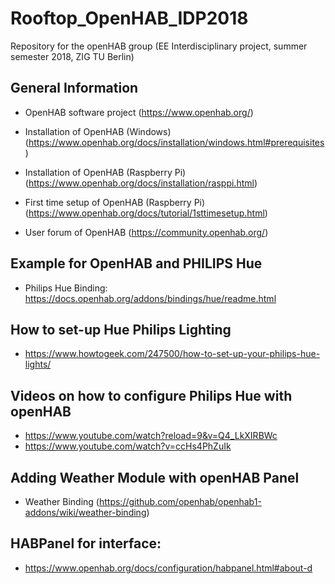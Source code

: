 # Rooftop_OpenHAB_IDP2018
Repository for the openHAB group (EE Interdisciplinary project, summer semester 2018, ZIG TU Berlin)

## General Information

* OpenHAB software project (https://www.openhab.org/)

* Installation of OpenHAB (Windows) (https://www.openhab.org/docs/installation/windows.html#prerequisites)

* Installation of OpenHAB (Raspberry Pi) (https://www.openhab.org/docs/installation/rasppi.html)

* First time setup of OpenHAB (Raspberry Pi) (https://www.openhab.org/docs/tutorial/1sttimesetup.html)

* User forum of OpenHAB (https://community.openhab.org/)

## Example for OpenHAB and PHILIPS Hue

* Philips Hue Binding: https://docs.openhab.org/addons/bindings/hue/readme.html
## How to set-up Hue Philips Lighting
* https://www.howtogeek.com/247500/how-to-set-up-your-philips-hue-lights/
## Videos on how to configure Philips Hue with openHAB
* https://www.youtube.com/watch?reload=9&v=Q4_LkXIRBWc
* https://www.youtube.com/watch?v=ccHs4PhZuIk

## Adding Weather Module with openHAB Panel
* Weather Binding (https://github.com/openhab/openhab1-addons/wiki/weather-binding)
## HABPanel for interface:
* https://www.openhab.org/docs/configuration/habpanel.html#about-d
